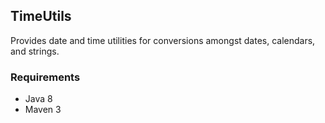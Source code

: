 ## TimeUtils

Provides date and time utilities for conversions amongst dates, 
calendars, and strings.

### Requirements

* Java 8
* Maven 3
